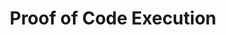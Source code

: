 ---
layout: blog-proof-of-code-execution
title: Proof of Code Execution

namespace: faq.proof-of-code-execution
permalink: /blog/proof-of-code-execution
---
